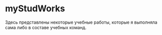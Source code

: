 # myStudWorks
Здесь представлены некоторые учебные работы, которые я выполняла сама либо в составе учебных команд.
